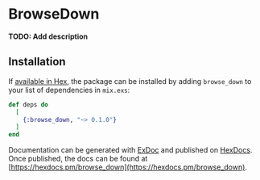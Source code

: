 # BrowseDown

**TODO: Add description**

## Installation

If [available in Hex](https://hex.pm/docs/publish), the package can be installed
by adding `browse_down` to your list of dependencies in `mix.exs`:

```elixir
def deps do
  [
    {:browse_down, "~> 0.1.0"}
  ]
end
```

Documentation can be generated with [ExDoc](https://github.com/elixir-lang/ex_doc)
and published on [HexDocs](https://hexdocs.pm). Once published, the docs can
be found at [https://hexdocs.pm/browse_down](https://hexdocs.pm/browse_down).

